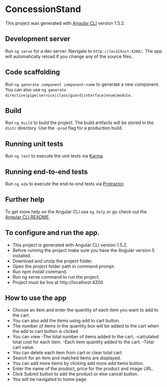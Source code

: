 # ConcessionStand

This project was generated with [Angular CLI](https://github.com/angular/angular-cli) version 1.5.2.

## Development server

Run `ng serve` for a dev server. Navigate to `http://localhost:4200/`. The app will automatically reload if you change any of the source files.

## Code scaffolding

Run `ng generate component component-name` to generate a new component. You can also use `ng generate directive|pipe|service|class|guard|interface|enum|module`.

## Build

Run `ng build` to build the project. The build artifacts will be stored in the `dist/` directory. Use the `-prod` flag for a production build.

## Running unit tests

Run `ng test` to execute the unit tests via [Karma](https://karma-runner.github.io).

## Running end-to-end tests

Run `ng e2e` to execute the end-to-end tests via [Protractor](http://www.protractortest.org/).

## Further help

To get more help on the Angular CLI use `ng help` or go check out the [Angular CLI README](https://github.com/angular/angular-cli/blob/master/README.md).

## To configure and run the app.
-	This project is generated with Angular CLI version 1.5.2.
-	Before running the project make sure you have the Angular version 5 installed.
-	Download and unzip the project folder.
-	Open the project folder path in command prompt.
-	Run npm install command.
-	Run ng serve command to run the project.
-	Project must be live at http://localhost:4200

## How to use the app
-	Choose an item and enter the quantity of each item you want to add to the cart.
-	You can also add the items using add to cart button.
-	The number of items in the quantity box will be added to the cart when the add to cart button is clicked
-	You can view
    -The total number of items added to the cart, 
    -calculated total cost for each item.
    -Each item quantity added to the cart.
    -Total cart value.
-	You can delete each item from cart or clear total cart.
-	Search for an item and matched items are displayed.
-	You can add more items by clicking add more add items button.
-	Enter the name of the product, price for the product and image URL.
-	Click Submit button to add the product or else cancel button.
-	You will be navigated to home page.

